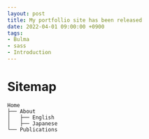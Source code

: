 ```yaml
---
layout: post
title: My portfollio site has been released
date: 2022-04-01 09:00:00 +0900
tags:
- Bulma
- sass
- Introduction
---
```


# Sitemap

```
Home
├── About 
│   ├── English
│   ├── Japanese
└── Publications
```
